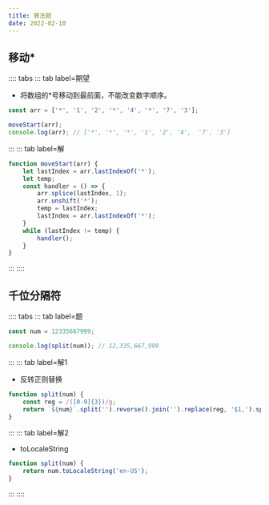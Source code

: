 ```yaml
---
title: 算法题
date: 2022-02-10
---
```

## 移动*
:::: tabs
::: tab label=期望
* 将数组的*号移动到最前面，不能改变数字顺序。
```js
const arr = ['*', '1', '2', '*', '4', '*', '7', '3'];

moveStart(arr);
console.log(arr); // ['*', '*', '*', '1', '2', '4',  '7', '3']
```
:::
::: tab label=解
```js
function moveStart(arr) {
    let lastIndex = arr.lastIndexOf('*');
    let temp;
    const handler = () => {
        arr.splice(lastIndex, 1);
        arr.unshift('*');
        temp = lastIndex;
        lastIndex = arr.lastIndexOf('*');
    }
    while (lastIndex != temp) {
        handler();
    }
}
```
:::
::::

## 千位分隔符
:::: tabs
::: tab label=题
```js
const num = 12335667999;

console.log(split(num)); // 12,335,667,999
```
:::
::: tab label=解1
* 反转正则替换
```js
function split(num) {
    const reg = /([0-9]{3})/g;
    return `${num}`.split('').reverse().join('').replace(reg, '$1,').split('').reverse().join('');
}
```
:::
::: tab label=解2
* toLocaleString
```js
function split(num) {
    return num.toLocaleString('en-US');
}
```
:::
::::